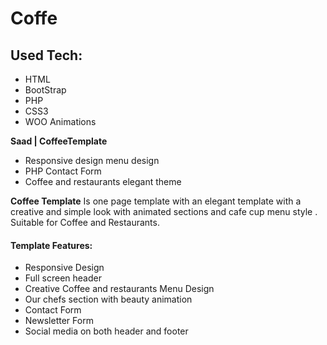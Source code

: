 # Coffe
<h2>Used Tech:</h2>
<ul>
<li>
  HTML
  </li>
  <li>
  BootStrap
  </li>
  <li>
  PHP
  </li>
  <li>
  CSS3
  </li>
  <li>
  WOO Animations
  </li>
</ul>
<strong>Saad | CoffeeTemplate</strong></br>
<ul>
<li>Responsive design menu design</li>
<li>PHP Contact Form</li>
<li>Coffee and restaurants elegant theme</li>
</ul>
<strong>Coffee Template</strong> Is one page template with an elegant template with a creative and simple look with animated sections and cafe cup menu style .</br>
Suitable for Coffee and Restaurants.</br>
<h4>Template Features:</h4>
<ul>
<li>Responsive Design</li>
<li>Full screen header</li>
<li>Creative Coffee and restaurants Menu Design</li>
<li>Our chefs section with beauty animation</li>
<li>Contact Form</li>
<li>Newsletter Form</li>
<li>Social media on both header and footer</li>
</ul>
